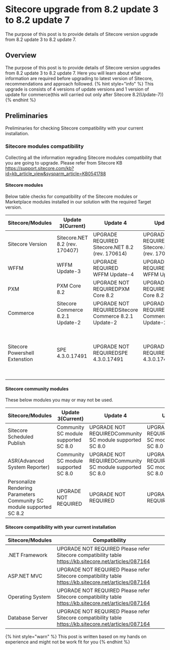 # Sitecore upgrade from 8.2 update 3 to 8.2 update 7
The purpose of this post is to provide details of Sitecore version upgrade from 8.2 update 3 to 8.2 update 7.


## Overview
The purpose of this post is to provide details of Sitecore version upgrades from 8.2 update 3 to 8.2 update 7. Here you will learn about what information are required before upgrading to latest version of Sitecore, recommendations and approach followed.
{% hint style="info" %}
This upgrade is consists of 4 versions of update versions and 1 version of update for commerce(this will carried out only after Sitecore 8.2(Update-7))
{% endhint %}

## Preliminaries
Preliminaries for checking Sitecore compatibility with your current installation.

### Sitecore modules compatibility
Collecting all the information regrading Sitecore modules compatibility that you are going to upgrade. Please refer from Sitecore KB https://support.sitecore.com/kb?id=kb_article_view&sysparm_article=KB0541788

#### Sitecore modules
Below table checks for compatibility of the Sitecore modules or Marketplace modules installed in our solution with the required Target version.

| Sitecore/Modules | Update 3(Current) | Update 4 | Update 5 | Update 6 | Update 7 | 
| ---------------- | ----------------- | -------- | -------- | -------- | -------- |
| Sitecore Version | Sitecore.NET 8.2 (rev. 170407) | UPGRADE REQUIRED <br/> Sitecore.NET 8.2 (rev. 170614) | UPGRADE REQUIRED <br/> Sitecore.NET 8.2 (rev. 170728) | UPGRADE REQUIRED <br/> Sitecore.NET 8.2 (rev. 171121) | UPGRADE REQUIREDSitecore.NET 8.2 (rev. 180406) |
| WFFM	| WFFM Update-3 | UPGRADE REQUIRED <br/> WFFM Update-4 | UPGRADE REQUIRED <br/> WFFM Update-5 | UPGRADE REQUIRED <br/> WFFM Update-6 | UPGRADE REQUIRED <br/> WFFM Update-7 |
| PXM	| PXM Core 8.2 | UPGRADE NOT REQUIREDPXM Core 8.2 | UPGRADE NOT REQUIREDPXM Core 8.2 | UPGRADE NOT REQUIREDPXM Core 8.2 | UPGRADE NOT REQUIREDPXM Core 8.2 |
| Commerce	| Sitecore Commerce 8.2.1 Update-2 | UPGRADE NOT REQUIREDSitecore Commerce 8.2.1 Update-2 | UPGRADE NOT REQUIREDSitecore Commerce 8.2.1 Update-2 | UPGRADE NOT REQUIREDSitecore Commerce 8.2.1 Update-2 | UPGRADE REQUIRED Sitecore Commerce 8.2.1 Update-3 |
| Sitecore Powershell Extenstion	| SPE 4.3.0.17491 | UPGRADE NOT REQUIREDSPE 4.3.0.17491 | UPGRADE NOT REQUIREDSPE 4.3.0.17491 | UPGRADE NOT REQUIREDSPE 4.3.0.17491 | UPGRADE NOT REQUIREDSPE 4.3.0.17491 Can be upgraded to SPE 4.7+ (for Sitecore 8) has been verified to be fully functional on Sitecore 9. |

#### Sitecore community modules
These below modules you may or may not be used.

| Sitecore/Modules | Update 3(Current) | Update 4 | Update 5 | Update 6 | Update 7 | 
| ---------------- | ----------------- | -------- | -------- | -------- | -------- |
| Sitecore Scheduled Publish	| Community SC module supported SC 8.0 | UPGRADE NOT REQUIREDCommunity SC module supported SC 8.0 | UPGRADE NOT REQUIREDCommunity SC module supported SC 8.0 | UPGRADE NOT REQUIREDCommunity SC module supported SC 8.0 | UPGRADE NOT REQUIREDCommunity SC module supported SC 8.0 |
| ASR(Advanced System Reporter)	| Community SC module supported SC 8.0 | UPGRADE NOT REQUIREDCommunity SC module supported SC 8.0 | UPGRADE NOT REQUIREDCommunity SC module supported SC 8.0 | UPGRADE NOT REQUIREDCommunity SC module supported SC 8.0 | UPGRADE NOT REQUIREDCommunity SC module supported SC 8.0 |
| Personalize Rendering Parameters	Community SC module supported SC 8.2	| UPGRADE NOT REQUIRED | UPGRADE NOT REQUIRED | UPGRADE NOT REQUIRED | UPGRADE NOT REQUIRED |


#### Sitecore compatibility with your current installation
| Sitecore/Modules | Compatibility |
| ---------------- | ----------------- |
| .NET Framework | UPGRADE NOT REQUIRED Please refer Sitecore compatibility table https://kb.sitecore.net/articles/087164 |
| ASP.NET MVC | UPGRADE NOT REQUIRED Please refer Sitecore compatibility table https://kb.sitecore.net/articles/087164 |
| Operating System | UPGRADE NOT REQUIRED Please refer Sitecore compatibility table https://kb.sitecore.net/articles/087164 |
| Database Server | UPGRADE NOT REQUIRED Please refer Sitecore compatibility table https://kb.sitecore.net/articles/087164 |


{% hint style="warn" %}
This post is written based on my hands on experience and might not be work fit for you
{% endhint %}
